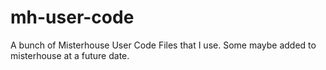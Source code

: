 mh-user-code
============

A bunch of Misterhouse User Code Files that I use.  Some maybe added to misterhouse at a future date.